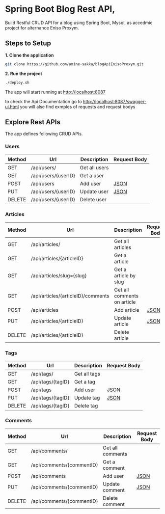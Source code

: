 
# Spring Boot Blog Rest API, 

Build Restful CRUD API for a blog using Spring Boot, Mysql, as accedmic project for alternance Eniso Proxym.

## Steps to Setup

**1. Clone the application**

```bash
git clone https://github.com/amine-sakka/blogApiEnisoProxym.git
```

**2. Run the project**
```bash
./deploy.sh
```

The app will start running at <http://localhost:8087>

to check the Api Documentation go to   <http://localhost:8087/swagger-ui.html> 
you will alse find exmples of requests and request bodys

## Explore Rest APIs

The app defines following CRUD APIs.



### Users
| Method | Url | Description |  Request Body |
| ------ | --- | ----------- | ------------------------- |
| GET    | /api/users/ | Get all users | |
| GET    | /api/users/{userID} | Get a user | |
| POST   | /api/users | Add user| [JSON](#usercreate) |
| PUT    | /api/users/{userID} | Update user  | [JSON](#userupdate) |
| DELETE | /api/users/{userID} | Delete user  | |


### Articles

| Method | Url | Description |  Request Body |
| ------ | --- | ----------- | ------------------------- |
| GET    | /api/articles/ | Get all articles | |
| GET    | /api/articles/{articleID} | Get a article | |
| GET    | /api/articles/slug={slug} | Get a article  by slug| |
| GET    | /api/articles/{articleID}/comments | Get all comments on article | |
| POST   | /api/articles | Add article| [JSON](#usercreate) |
| PUT    | /api/articles/{articleID} | Update article  | [JSON](#userupdate) |
| DELETE | /api/articles/{articleID} | Delete article  | |

### Tags

| Method | Url | Description |  Request Body |
| ------ | --- | ----------- | ------------------------- |
| GET    | /api/tags/ | Get all tags | |
| GET    | /api/tags/{tagID} | Get a tag | |
| POST   | /api/tags | Add user| [JSON](#usercreate) |
| PUT    | /api/tags/{tagID} | Update tag  | [JSON](#userupdate) |
| DELETE | /api/tags/{tagID} | Delete tag  | |

### Comments

| Method | Url | Description |  Request Body |
| ------ | --- | ----------- | ------------------------- |
| GET    | /api/comments/ | Get all comments | |
| GET    | /api/comments/{commentID} | Get a comment | |
| POST   | /api/comments | Add user| [JSON](#usercreate) |
| PUT    | /api/comments/{commentID} | Update comment  | [JSON](#userupdate) |
| DELETE | /api/comments/{commentID} | Delete comment  | |



